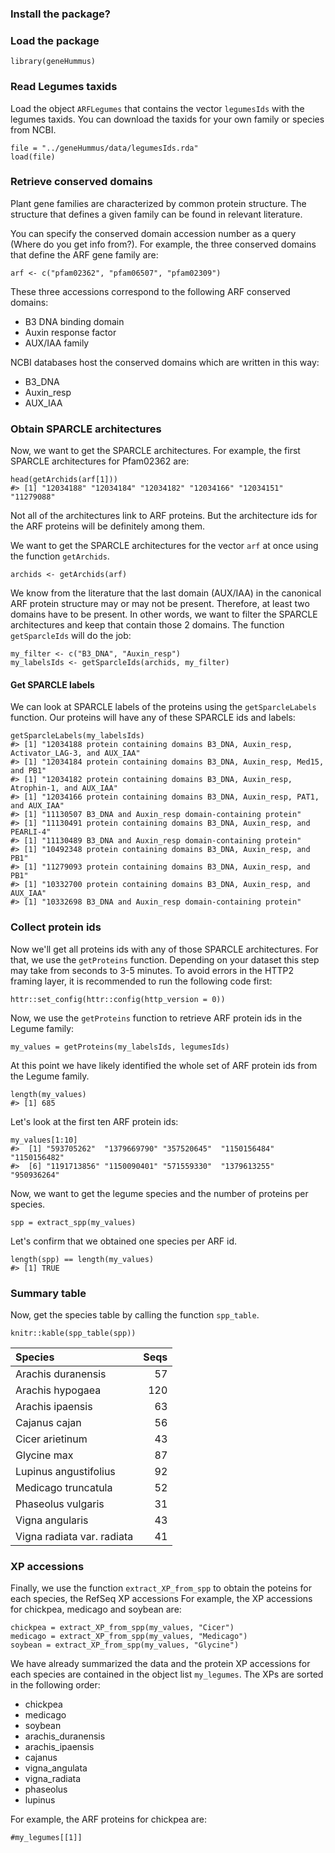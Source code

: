 ### Install the package?



### Load the package

    library(geneHummus)

### Read Legumes taxids

Load the object `ARFLegumes` that contains the vector `legumesIds` with
the legumes taxids. You can download the taxids for your own
family or species from NCBI.

    file = "../geneHummus/data/legumesIds.rda"
    load(file)

### Retrieve conserved domains

Plant gene families are characterized by common protein structure. The
structure that defines a given family can be found in relevant literature.

You can specify the conserved domain accession number as a query (Where do you get info from?). For
example, the three conserved domains that define the ARF gene family
are:

    arf <- c("pfam02362", "pfam06507", "pfam02309")

These three accessions correspond to the following ARF conserved domains:

-   B3 DNA binding domain
-   Auxin response factor
-   AUX/IAA family

NCBI databases host the conserved domains which are written in this way:

-   B3\_DNA
-   Auxin\_resp
-   AUX\_IAA

### Obtain SPARCLE architectures

Now, we want to get the SPARCLE architectures. For example, the first
SPARCLE architectures for Pfam02362 are:

    head(getArchids(arf[1]))
    #> [1] "12034188" "12034184" "12034182" "12034166" "12034151" "11279088"

Not all of the architectures link to ARF proteins. But the architecture
ids for the ARF proteins will be definitely among them.

We want to get the SPARCLE architectures for the vector `arf` at once
using the function `getArchids`.

    archids <- getArchids(arf)

We know from the literature that the last domain (AUX/IAA) in the
canonical ARF protein structure may or may not be present. Therefore, at least two
domains have to be present. In other words, we want to filter
the SPARCLE architectures and keep that contain those 2 domains. The
function `getSparcleIds` will do the job:

    my_filter <- c("B3_DNA", "Auxin_resp")
    my_labelsIds <- getSparcleIds(archids, my_filter)

#### Get SPARCLE labels

We can look at SPARCLE labels of the proteins using the `getSparcleLabels` function. Our
proteins will have any of these SPARCLE ids and labels:

    getSparcleLabels(my_labelsIds)
    #> [1] "12034188 protein containing domains B3_DNA, Auxin_resp, Activator_LAG-3, and AUX_IAA"
    #> [1] "12034184 protein containing domains B3_DNA, Auxin_resp, Med15, and PB1"
    #> [1] "12034182 protein containing domains B3_DNA, Auxin_resp, Atrophin-1, and AUX_IAA"
    #> [1] "12034166 protein containing domains B3_DNA, Auxin_resp, PAT1, and AUX_IAA"
    #> [1] "11130507 B3_DNA and Auxin_resp domain-containing protein"
    #> [1] "11130491 protein containing domains B3_DNA, Auxin_resp, and PEARLI-4"
    #> [1] "11130489 B3_DNA and Auxin_resp domain-containing protein"
    #> [1] "10492348 protein containing domains B3_DNA, Auxin_resp, and PB1"
    #> [1] "11279093 protein containing domains B3_DNA, Auxin_resp, and PB1"
    #> [1] "10332700 protein containing domains B3_DNA, Auxin_resp, and AUX_IAA"
    #> [1] "10332698 B3_DNA and Auxin_resp domain-containing protein"

### Collect protein ids

Now we'll get all proteins ids with any of those SPARCLE
architectures. For that, we use the `getProteins` function. Depending on
your dataset this step may take from seconds to 3-5 minutes. To avoid
errors in the HTTP2 framing layer, it is recommended to run the following
code first:

    httr::set_config(httr::config(http_version = 0))

Now, we use the `getProteins` function to retrieve ARF protein ids
in the Legume family:

    my_values = getProteins(my_labelsIds, legumesIds)

At this point we have likely identified the whole set of ARF protein ids
from the Legume family.

    length(my_values)
    #> [1] 685

Let's look at the first ten ARF protein ids:

    my_values[1:10]
    #>  [1] "593705262"  "1379669790" "357520645"  "1150156484" "1150156482"
    #>  [6] "1191713856" "1150090401" "571559330"  "1379613255" "950936264"

Now, we want to get the legume species and the number of proteins per
species.

    spp = extract_spp(my_values)

Let's confirm that we obtained one species per ARF id.

    length(spp) == length(my_values)
    #> [1] TRUE

### Summary table

Now, get the species table by calling the function `spp_table`.

    knitr::kable(spp_table(spp))

<table>
<thead>
<tr class="header">
<th align="left">Species</th>
<th align="right">Seqs</th>
</tr>
</thead>
<tbody>
<tr class="odd">
<td align="left">Arachis duranensis</td>
<td align="right">57</td>
</tr>
<tr class="even">
<td align="left">Arachis hypogaea</td>
<td align="right">120</td>
</tr>
<tr class="odd">
<td align="left">Arachis ipaensis</td>
<td align="right">63</td>
</tr>
<tr class="even">
<td align="left">Cajanus cajan</td>
<td align="right">56</td>
</tr>
<tr class="odd">
<td align="left">Cicer arietinum</td>
<td align="right">43</td>
</tr>
<tr class="even">
<td align="left">Glycine max</td>
<td align="right">87</td>
</tr>
<tr class="odd">
<td align="left">Lupinus angustifolius</td>
<td align="right">92</td>
</tr>
<tr class="even">
<td align="left">Medicago truncatula</td>
<td align="right">52</td>
</tr>
<tr class="odd">
<td align="left">Phaseolus vulgaris</td>
<td align="right">31</td>
</tr>
<tr class="even">
<td align="left">Vigna angularis</td>
<td align="right">43</td>
</tr>
<tr class="odd">
<td align="left">Vigna radiata var. radiata</td>
<td align="right">41</td>
</tr>
</tbody>
</table>

### XP accessions

Finally, we use the function `extract_XP_from_spp` to obtain the poteins 
for each species, the RefSeq XP accessions For example, the XP accessions
for chickpea, medicago and soybean are:

    chickpea = extract_XP_from_spp(my_values, "Cicer")
    medicago = extract_XP_from_spp(my_values, "Medicago")
    soybean = extract_XP_from_spp(my_values, "Glycine")

We have already summarized the data and the protein XP accessions for
each species are contained in the object list `my_legumes`. The XPs are
sorted in the following order:

-   chickpea
-   medicago
-   soybean
-   arachis\_duranensis
-   arachis\_ipaensis
-   cajanus
-   vigna\_angulata
-   vigna\_radiata
-   phaseolus
-   lupinus

For example, the ARF proteins for chickpea are:

    #my_legumes[[1]]
